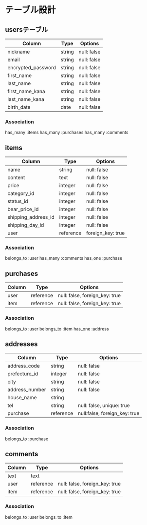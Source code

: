 # テーブル設計

## usersテーブル
| Column            | Type   | Options     |
| ----------------- | ------ | ----------- |
| nickname          | string | null: false |
| email             | string | null: false |
| encrypted_password| string | null: false |
| first_name        | string | null: false |
| last_name         | string | null: false |
| first_name_kana   | string | null: false |
| last_name_kana    | string | null: false |
| birth_date        | date   | null: false |

### Association

has_many :items
has_many :purchases
has_many :comments


## items
| Column             | Type    | Options           |
| ------------------ | ------- | ----------------- |
| name               | string  | null: false       |
| content            | text    | null: false       |
| price              | integer | null: false       |
| category_id        | integer | null: false       |
| status_id          | integer | null: false       |
| bear_price_id      | integer | null: false       |
| shipping_address_id| integer | null: false       |
| shipping_day_id    | integer | null: false       |
| user               |reference| foreign_key: true |

### Association

belongs_to :user
has_many   :comments
has_one    :purchase

## purchases
| Column          | Type    | Options                        |
| --------------- | ------- | ------------------------------ |
| user            |reference| null: false, foreign_key: true |
| item            |reference| null: false, foreign_key: true |

### Association

belongs_to :user
belongs_to :item
has_one    :address

## addresses
| Column          | Type    | Options                        |
| --------------- | ------- | ------------------------------ |
| address_code    | string  | null: false                    |
| prefecture_id   | integer | null: false                    |
| city            | string  | null: false                    |
| address_number  | string  | null: false                    |
| house_name      | string  |                                |
| tel             | string  | null: false, unique: true      |
| purchase        |reference| null:false, foreign_key: true  |

### Association

belongs_to :purchase

## comments
| Column          | Type    | Options                        |
| --------------- | ------- | ------------------------------ |
| text            | text    |                                |
| user            |reference| null: false, foreign_key: true |
| item            |reference| null: false, foreign_key: true |

### Association

belongs_to :user
belongs_to :item
